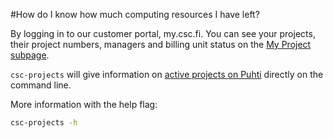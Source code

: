 #How do I know how much computing resources I have left?

By logging in to our customer portal, my.csc.fi. 
You can see your projects, their project numbers, managers and billing 
unit status on the [My Project subpage](https://my.csc.fi/myProjects).

`csc-projects` will give information on 
[active projects on Puhti](../../computing/index.md#projects-and-quotas)
directly on the command line.

More information with the help flag:

```bash
csc-projects -h
```
